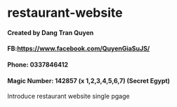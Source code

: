 # restaurant-website
#### Created by Dang Tran Quyen
#### FB:https://www.facebook.com/QuyenGiaSuJS/
#### Phone: 0337846412
#### Magic Number: 142857 (x 1,2,3,4,5,6,7) (Secret Egypt)
Introduce restaurant website single pgage 
